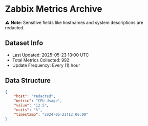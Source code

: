 # Zabbix Metrics Archive

⚠️ **Note**: Sensitive fields like hostnames and system descriptions are redacted.

## Dataset Info
- Last Updated: 2025-05-23 13:00 UTC
- Total Metrics Collected: 992
- Update Frequency: Every (1) hour

## Data Structure
```json
{
    "host": "redacted",
    "metric": "CPU Usage",
    "value": "12.5",
    "units": "%",
    "timestamp": "2024-05-21T12:00:00"
}
```
